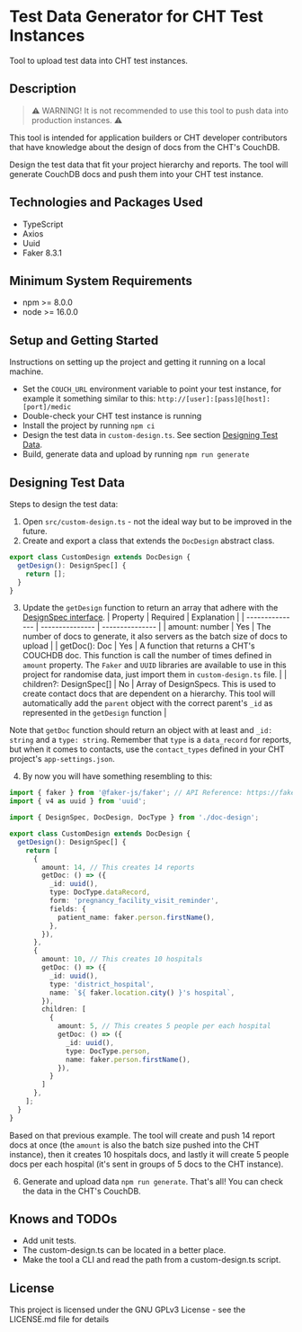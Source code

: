 # Test Data Generator for CHT Test Instances

Tool to upload test data into CHT test instances. 

## Description

> ⚠ WARNING! It is not recommended to use this tool to push data into production instances. ⚠ 

This tool is intended for application builders or CHT developer contributors that have knowledge about the design of docs from the CHT's CouchDB. 

Design the test data that fit your project hierarchy and reports. The tool will generate CouchDB docs and push them into your CHT test instance.

## Technologies and Packages Used

- TypeScript
- Axios
- Uuid
- Faker 8.3.1

## Minimum System Requirements 

- npm >= 8.0.0
- node >= 16.0.0

## Setup and Getting Started

Instructions on setting up the project and getting it running on a local machine.

- Set the `COUCH_URL` environment variable to point your test instance, for example it something similar to this: `http://[user]:[pass]@[host]:[port]/medic`
- Double-check your CHT test instance is running
- Install the project by running `npm ci`
- Design the test data in `custom-design.ts`. See section [Designing Test Data](#designing-test-data).
- Build, generate data and upload by running `npm run generate`

## Designing Test Data

Steps to design the test data:

1. Open `src/custom-design.ts` - not the ideal way but to be improved in the future.
2. Create and export a class that extends the `DocDesign` abstract class. 
```ts
export class CustomDesign extends DocDesign {
  getDesign(): DesignSpec[] {
    return [];
  }
}
```
3. Update the `getDesign` function to return an array that adhere with the [DesignSpec interface](./src/doc-design.ts).
| Property | Required | Explanation |
| --------------- | --------------- | --------------- |
| amount: number | Yes | The number of docs to generate, it also servers as the batch size of docs to upload |
| getDoc(): Doc | Yes | A function that returns a CHT's COUCHDB doc. This function is call the number of times defined in `amount` property. The `Faker` and `UUID` libraries are available to use in this project for randomise data, just import them in `custom-design.ts` file. |
| children?: DesignSpec[] | No | Array of DesignSpecs. This is used to create contact docs that are dependent on a hierarchy. This tool will automatically add the `parent` object with the correct parent's `_id` as represented in the `getDesign` function |

Note that `getDoc` function should return an object with at least and `_id: string` and a `type: string`. Remember that `type` is a `data_record` for reports, but when it comes to contacts, use the `contact_types` defined in your CHT project's `app-settings.json`. 

4. By now you will have something resembling to this: 
```ts
import { faker } from '@faker-js/faker'; // API Reference: https://fakerjs.dev/api
import { v4 as uuid } from 'uuid';

import { DesignSpec, DocDesign, DocType } from './doc-design';

export class CustomDesign extends DocDesign {
  getDesign(): DesignSpec[] {
    return [
      {
        amount: 14, // This creates 14 reports
        getDoc: () => ({
          _id: uuid(),
          type: DocType.dataRecord,
          form: 'pregnancy_facility_visit_reminder',
          fields: {
            patient_name: faker.person.firstName(),
          },
        }),
      },
      {
        amount: 10, // This creates 10 hospitals
        getDoc: () => ({
          _id: uuid(),
          type: 'district_hospital',
          name: `${ faker.location.city() }'s hospital`,
        }),
        children: [
          {
            amount: 5, // This creates 5 people per each hospital
            getDoc: () => ({
              _id: uuid(),
              type: DocType.person,
              name: faker.person.firstName(),
            }),
          }
        ]
      },
    ];
  }
}
```

Based on that previous example. The tool will create and push 14 report docs at once (the `amount` is also the batch size pushed into the CHT instance), then it creates 10 hospitals docs, and lastly it will create 5 people docs per each hospital (it's sent in groups of 5 docs to the CHT instance).

6. Generate and upload data `npm run generate`. That's all! You can check the data in the CHT's CouchDB. 

## Knows and TODOs

- Add unit tests. 
- The custom-design.ts can be located in a better place.
- Make the tool a CLI and read the path from a custom-design.ts script.

## License

This project is licensed under the GNU GPLv3 License - see the LICENSE.md file for details
